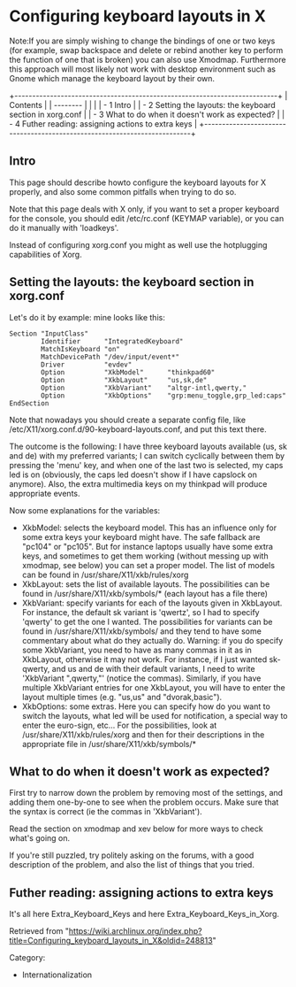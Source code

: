 Configuring keyboard layouts in X
=================================

Note:If you are simply wishing to change the bindings of one or two keys
(for example, swap backspace and delete or rebind another key to perform
the function of one that is broken) you can also use Xmodmap.
Furthermore this approach will most likely not work with desktop
environment such as Gnome which manage the keyboard layout by their own.

+--------------------------------------------------------------------------+
| Contents                                                                 |
| --------                                                                 |
|                                                                          |
| -   1 Intro                                                              |
| -   2 Setting the layouts: the keyboard section in xorg.conf             |
| -   3 What to do when it doesn't work as expected?                       |
| -   4 Futher reading: assigning actions to extra keys                    |
+--------------------------------------------------------------------------+

Intro
-----

This page should describe howto configure the keyboard layouts for X
properly, and also some common pitfalls when trying to do so.

Note that this page deals with X only, if you want to set a proper
keyboard for the console, you should edit /etc/rc.conf (KEYMAP
variable), or you can do it manually with 'loadkeys'.

Instead of configuring xorg.conf you might as well use the hotplugging
capabilities of Xorg.

Setting the layouts: the keyboard section in xorg.conf
------------------------------------------------------

Let's do it by example: mine looks like this:

    Section "InputClass"
            Identifier      "IntegratedKeyboard"
            MatchIsKeyboard "on"
            MatchDevicePath "/dev/input/event*"
            Driver          "evdev"
            Option          "XkbModel"      "thinkpad60"
            Option          "XkbLayout"     "us,sk,de"
            Option          "XkbVariant"    "altgr-intl,qwerty,"
            Option          "XkbOptions"    "grp:menu_toggle,grp_led:caps"
    EndSection

Note that nowadays you should create a separate config file, like
/etc/X11/xorg.conf.d/90-keyboard-layouts.conf, and put this text there.

The outcome is the following: I have three keyboard layouts available
(us, sk and de) with my preferred variants; I can switch cyclically
between them by pressing the 'menu' key, and when one of the last two is
selected, my caps led is on (obviously, the caps led doesn't show if I
have capslock on anymore). Also, the extra multimedia keys on my
thinkpad will produce appropriate events.

Now some explanations for the variables:

-   XkbModel: selects the keyboard model. This has an influence only for
    some extra keys your keyboard might have. The safe fallback are
    "pc104" or "pc105". But for instance laptops usually have some extra
    keys, and sometimes to get them working (without messing up with
    xmodmap, see below) you can set a proper model. The list of models
    can be found in /usr/share/X11/xkb/rules/xorg
-   XkbLayout: sets the list of available layouts. The possibilities can
    be found in /usr/share/X11/xkb/symbols/* (each layout has a file
    there)
-   XkbVariant: specify variants for each of the layouts given in
    XkbLayout. For instance, the default sk variant is 'qwertz', so I
    had to specify 'qwerty' to get the one I wanted. The possibilities
    for variants can be found in /usr/share/X11/xkb/symbols/<layout> and
    they tend to have some commentary about what do they actually do.
    Warning: if you do specify some XkbVariant, you need to have as many
    commas in it as in XkbLayout, otherwise it may not work. For
    instance, if I just wanted sk-qwerty, and us and de with their
    default variants, I need to write 'XkbVariant ",qwerty,"' (notice
    the commas). Similarly, if you have multiple XkbVariant entries for
    one XkbLayout, you will have to enter the layout multiple times
    (e.g. "us,us" and "dvorak,basic").
-   XkbOptions: some extras. Here you can specify how do you want to
    switch the layouts, what led will be used for notification, a
    special way to enter the euro-sign, etc... For the possibilities,
    look at /usr/share/X11/xkb/rules/xorg and then for their
    descriptions in the appropriate file in /usr/share/X11/xkb/symbols/*

What to do when it doesn't work as expected?
--------------------------------------------

First try to narrow down the problem by removing most of the settings,
and adding them one-by-one to see when the problem occurs. Make sure
that the syntax is correct (ie the commas in 'XkbVariant').

Read the section on xmodmap and xev below for more ways to check what's
going on.

If you're still puzzled, try politely asking on the forums, with a good
description of the problem, and also the list of things that you tried.

Futher reading: assigning actions to extra keys
-----------------------------------------------

It's all here Extra_Keyboard_Keys and here Extra_Keyboard_Keys_in_Xorg.

Retrieved from
"https://wiki.archlinux.org/index.php?title=Configuring_keyboard_layouts_in_X&oldid=248813"

Category:

-   Internationalization
